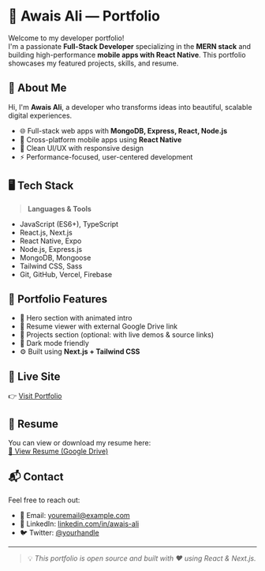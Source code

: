 # 💼 Awais Ali — Portfolio

Welcome to my developer portfolio!  
I'm a passionate **Full-Stack Developer** specializing in the **MERN stack** and building high-performance **mobile apps with React Native**. This portfolio showcases my featured projects, skills, and resume.

## 🚀 About Me

Hi, I'm **Awais Ali**, a developer who transforms ideas into beautiful, scalable digital experiences.

- 🌐 Full-stack web apps with **MongoDB, Express, React, Node.js**
- 📱 Cross-platform mobile apps using **React Native**
- 🎨 Clean UI/UX with responsive design
- ⚡ Performance-focused, user-centered development

## 🖥️ Tech Stack

> **Languages & Tools**

- JavaScript (ES6+), TypeScript
- React.js, Next.js
- React Native, Expo
- Node.js, Express.js
- MongoDB, Mongoose
- Tailwind CSS, Sass
- Git, GitHub, Vercel, Firebase

## 📂 Portfolio Features

- 🌟 Hero section with animated intro
- 📄 Resume viewer with external Google Drive link
- 🧩 Projects section (optional: with live demos & source links)
- 🌙 Dark mode friendly
- ⚙️ Built using **Next.js + Tailwind CSS**

## 🔗 Live Site

👉 [Visit Portfolio](https://your-portfolio-domain.com)

## 📄 Resume

You can view or download my resume here:  
[📄 View Resume (Google Drive)](https://drive.google.com/file/d/1IrAmaGfWkPp5Ldq9EyPo-In9_qKzazR8/view?usp=sharing)

## 📬 Contact

Feel free to reach out:

- 📧 Email: [youremail@example.com](mailto:youremail@example.com)
- 💼 LinkedIn: [linkedin.com/in/awais-ali](https://linkedin.com/in/awais-ali)
- 🐦 Twitter: [@yourhandle](https://twitter.com/yourhandle)

---

> 💡 _This portfolio is open source and built with ❤️ using React & Next.js._

